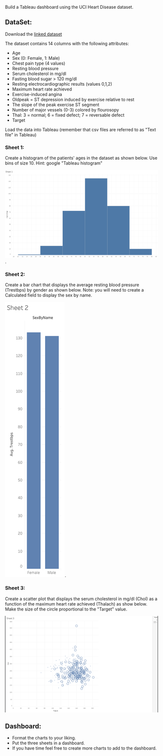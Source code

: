 Build a Tableau dashboard using the UCI Heart Disease dataset.

## DataSet:

Download the [linked dataset](https://www.kaggle.com/cherngs/heart-disease-cleveland-uci)

The dataset contains 14 columns with the following attributes:

* Age
* Sex (0: Female, 1: Male)
* Chest pain type (4 values)
* Resting blood pressure
* Serum cholesterol in mg/dl
* Fasting blood sugar > 120 mg/dl
* Resting electrocardiographic results (values 0,1,2)
* Maximum heart rate achieved
* Exercise-induced angina
* Oldpeak = ST depression induced by exercise relative to rest
* The slope of the peak exercise ST segment
* Number of major vessels (0-3) colored by flourosopy
* Thal: 3 = normal; 6 = fixed defect; 7 = reversable defect
* Target


Load the data into Tableau (remember that csv files are referred to as "Text file" in Tableau)

### Sheet 1:

Create a histogram of the patients' ages in the dataset as shown below. Use bins of size 10. Hint: google "Tableau histogram"

![](tableau01.png).

### Sheet 2:

Create a bar chart that displays the average resting blood pressure (Trestbps) by gender as shown below. Note: you will need to create a Calculated field to display the sex by name.

![](tableau02.png).

### Sheet 3:

Create a scatter plot that displays the serum cholesterol in mg/dl (Chol) as a function of the maximum heart rate achieved (Thalach) as show below. Make the size of the circle proportional to the "Target" value.

![](tableau03.png)

## Dashboard:

* Format the charts to your liking.
* Put the three sheets in a dashboard.
* If you have time feel free to create more charts to add to the dashboard.